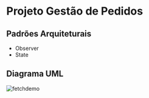 # Projeto Gestão de Pedidos
## Padrões Arquiteturais
- Observer
- State
## Diagrama UML
![fetchdemo](https://github.com/user-attachments/assets/5d36a94c-0824-4f49-bc2a-33bc4bb33c88)
